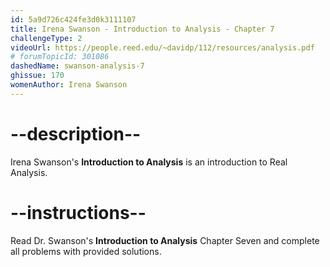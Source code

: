 ```yaml
---
id: 5a9d726c424fe3d0k3111107
title: Irena Swanson - Introduction to Analysis - Chapter 7
challengeType: 2
videoUrl: https://people.reed.edu/~davidp/112/resources/analysis.pdf
# forumTopicId: 301086
dashedName: swanson-analysis-7
ghissue: 170
womenAuthor: Irena Swanson
---
```


# --description--

Irena Swanson's __Introduction to Analysis__ is an introduction to Real Analysis.

# --instructions--

Read Dr. Swanson's __Introduction to Analysis__ Chapter Seven and complete all problems with provided solutions.